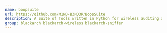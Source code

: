 ```yaml
---
name: boopsuite
url: https://github.com/M1ND-B3ND3R/BoopSuite
description: A Suite of Tools written in Python for wireless auditing and security testing.
group: blackarch blackarch-wireless blackarch-sniffer
---
```


